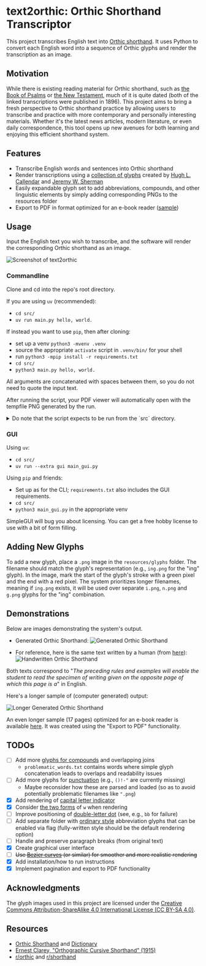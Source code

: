 # text2orthic: Orthic Shorthand Transcriptor

This project transcribes English text into [Orthic shorthand](https://orthic.shorthand.fun/). It uses Python to convert each English word into a sequence of Orthic glyphs and render the transcription as an image.

## Motivation
While there is existing reading material for Orthic shorthand, such as [the Book of Psalms](https://orthic.shorthand.fun/assets/reading/Orthic%20Psalms%201-20%20(Full%20Style)%201896%20Stevens.pdf) or [the New Testament](https://cdm15457.contentdm.oclc.org/digital/collection/p15457coll1/id/195/rec/1), much of it is quite dated (both of the linked transcriptions were published in 1896). This project aims to bring a fresh perspective to Orthic shorthand practice by allowing users to transcribe and practice with more contemporary and personally interesting materials. Whether it's the latest news articles, modern literature, or even daily correspondence, this tool opens up new avenues for both learning and enjoying this efficient shorthand system.


## Features
- Transcribe English words and sentences into Orthic shorthand
- Render transcriptions using a [collection of glyphs](https://orthic.shorthand.fun/manual#the-cursive-alphabet) created by [Hugh L. Callendar](https://en.wikipedia.org/wiki/Hugh_Longbourne_Callendar) and [Jeremy W. Sherman](https://jeremywsherman.com/)
- Easily expandable glyph set to add abbreviations, compounds, and other linguistic elements by simply adding corresponding PNGs to the resources folder
- Export to PDF in format optimized for an e-book reader ([sample](https://raw.githubusercontent.com/rmattila/text2orthic/main/resources/demo_ebook.pdf))

## Usage
Input the English text you wish to transcribe, and the software will render the corresponding Orthic shorthand as an image.

![Screenshot of text2orthic](resources/demo_gui.png)

### Commandline
Clone and cd into the repo's root directory.

If you are using `uv` (recommended):

* `cd src/`
* `uv run main.py hello, world.`

If instead you want to use `pip`, then after cloning:

* set up a venv `python3 -mvenv .venv`
* source the appropriate `activate` script in `.venv/bin/` for your shell
* run `python3 -mpip install -r requirements.txt`
* `cd src/`
* `python3 main.py hello, world.`

All arguments are concatenated with spaces between them, so you do not need to quote the input text.

After running the script, your PDF viewer will automatically open with the tempfile PNG generated by the run.

<details>
<summary>Do note that the script expects to be run from the `src` directory.</summary>

If you try to run `src/main.py` from the project root directory, you'll instead get an error like:

```
> python3 src/main.py oops
  0%|                                                                                                              | 0/1 [00:00<?, ?it/s]
Traceback (most recent call last):
  File "/Users/nemo/git/text2orthic/src/main.py", line 29, in <module>
    main()
    ~~~~^^
  File "/Users/nemo/git/text2orthic/src/main.py", line 23, in main
    rendered_image = renderer.render_text(
        text, args.space_width, args.line_height, args.line_width, args.lines_per_page)
  File "/Users/nemo/git/text2orthic/src/glyph_renderer.py", line 52, in render_text
    word_img = self.render_word(word, transparent_background=True)
  File "/Users/nemo/git/text2orthic/src/glyph_renderer.py", line 87, in render_word
    encoder = OrthicEncoder()
  File "/Users/nemo/git/text2orthic/src/orthic_encoder.py", line 14, in __init__
    self.glyph_dict = self.load_glyphs()
                      ~~~~~~~~~~~~~~~~^^
  File "/Users/nemo/git/text2orthic/src/orthic_encoder.py", line 25, in load_glyphs
    for filename in os.listdir("../resources/glyphs"):
                    ~~~~~~~~~~^^^^^^^^^^^^^^^^^^^^^^^
FileNotFoundError: [Errno 2] No such file or directory: '../resources/glyphs'
```
</details>

### GUI
Using `uv`:

* `cd src/`
* `uv run --extra gui main_gui.py`

Using `pip` and friends:

* Set up as for the CLI; `requirements.txt` also includes the GUI requirements.
* `cd src/`
* `python3 main_gui.py` in the appropriate venv

SimpleGUI will bug you about licensing. You can get a free hobby license to use with a bit of form filling.

## Adding New Glyphs
To add a new glyph, place a `.png` image in the `resources/glyphs` folder. The filename should match the glyph's representation (e.g., `ing.png` for the "ing" glyph). In the image, mark the start of the glyph's stroke with a green pixel and the end with a red pixel. The system prioritizes longer filenames, meaning if `ing.png` exists, it will be used over separate `i.png`, `n.png` and `g.png` glyphs for the "ing" combination.

## Demonstrations
Below are images demonstrating the system's output.

- Generated Orthic Shorthand:
  ![Generated Orthic Shorthand](resources/demo_generated.png)

- For reference, here is the same text written by a human (from [here](https://orthic.shorthand.fun/manual#specimen-of-fully-written-style)):
  ![Handwritten Orthic Shorthand](resources/demo_handwritten.png)

Both texts correspond to "_The preceding rules and examples will enable the
student to read the specimen of writing given on the opposite page of which
this page is a_" in English.

Here's a longer sample of (computer generated) output:

![Longer Generated Orthic Shorthand](resources/demo_longer.png)

An even longer sample (17 pages) optimized for an e-book reader is available [here](https://raw.githubusercontent.com/rmattila/text2orthic/main/resources/demo_ebook.pdf). It was created using the "Export to PDF" functionality.

## TODOs

- [ ] Add more [glyphs for compounds](https://orthic.shorthand.fun/manual#how-to-write-and-join-the-characters) and overlapping joins
  - `problematic_words.txt` contains words where simple glyph concatenation leads to overlaps and readability issues
- [ ] Add more glyphs for [punctuation](https://orthic.shorthand.fun/manual#punctuation) (e.g., `()!-"` are currently missing)
  - Maybe reconsider how these are parsed and loaded (so as to avoid potentially problematic filenames like `".png`)
- [x] Add rendering of [capital letter indicator](https://orthic.shorthand.fun/manual#initial-capitals)
- [x] Consider [the two forms](https://orthic.shorthand.fun/manual#W-join) of `w` when rendering
- [ ] Improve positioning of [double-letter dot](https://orthic.shorthand.fun/manual#doubled-letters) (see, e.g., `bb` for failure)
- [ ] Add separate folder with [ordinary style](https://orthic.shorthand.fun/manual#ordinary-style) abbreviation glyphs that can be enabled via flag (fully-written style should be the default rendering option)
- [ ] Handle and preserve paragraph breaks (from original text)
- [x] Create graphical user interface
- [ ] ~~Use [Bezier curves](https://github.com/vbrg/melin) (or similar) for smoother and more realistic rendering~~
- [x] Add installation/how to run instructions
- [x] Implement pagination and export to PDF functionality

## Acknowledgments
The glyph images used in this project are licensed under the [Creative Commons Attribution-ShareAlike 4.0 International License (CC BY-SA 4.0)](https://creativecommons.org/licenses/by-sa/4.0/).

## Resources

- [Orthic Shorthand](https://orthic.shorthand.fun/) and [Dictionary](https://orthic.shorthand.fun/dictionary)
- [Ernest Clarey, "Orthographic Cursive Shorthand" (1915)](https://recordsearch.naa.gov.au/SearchNRetrieve/Interface/ViewImage.aspx?B=3408323)
- [r/orthic](https://old.reddit.com/r/orthic/) and [r/shorthand](https://old.reddit.com/r/shorthand/)
